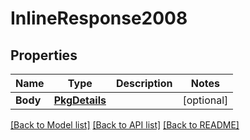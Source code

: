 # InlineResponse2008

## Properties

Name | Type | Description | Notes
------------ | ------------- | ------------- | -------------
**Body** | [**PkgDetails**](pkgDetails.md) |  | [optional] 

[[Back to Model list]](../README.md#documentation-for-models) [[Back to API list]](../README.md#documentation-for-api-endpoints) [[Back to README]](../README.md)



